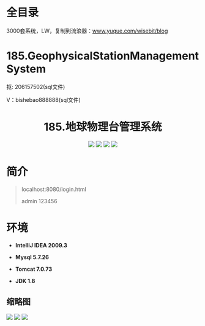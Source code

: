 # 全目录

3000套系统，LW，复制到流浪器：www.yuque.com/wisebit/blog
# 185.GeophysicalStationManagementSystem

<p>抠: 206157502(sql文件)</p>
<p>V：bishebao888888(sql文件)</p>

<p><h1 align="center">185.地球物理台管理系统</h1></p>


<p align="center">
	<img src="https://img.shields.io/badge/jdk-1.8-orange.svg"/>
    <img src="https://img.shields.io/badge/spring-5.x-lightgrey.svg"/>
    <img src="https://img.shields.io/badge/springmvc-3.x-blue.svg"/>
    <img src="https://img.shields.io/badge/mybatis-5.x-yellow.svg"/>
</p>

# 简介
>
> 
>
> localhost:8080/login.html
>
> admin 123456
>



# 环境

- <b>IntelliJ IDEA 2009.3</b>

- <b>Mysql 5.7.26</b>

- <b>Tomcat 7.0.73</b>

- <b>JDK 1.8</b>




## 缩略图

![](https://bitwise.oss-cn-heyuan.aliyuncs.com/2024/9/10/fc96028c-94ed-4265-80c6-320f3e09fc6a.png)
![](https://bitwise.oss-cn-heyuan.aliyuncs.com/2024/9/10/3a272713-0ece-4f41-86dc-b665f528244f.png)
![](https://bitwise.oss-cn-heyuan.aliyuncs.com/2024/9/10/a0a1020c-814e-4055-895b-5b77129a5de0.png)





